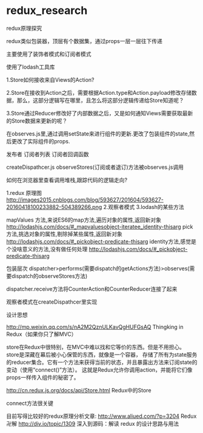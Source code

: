 # redux_research
redux原理探究


redux类似包装器，顶层有个数据集，通过props一层一层往下传递

主要使用了装饰者模式和订阅者模式

使用了lodash工具库


1.Store如何接收来自Views的Action?

2.Store在接收到Action之后，需要根据Action.type和Action.payload修改存储数据，那么，这部分逻辑写在哪里，且怎么将这部分逻辑传递给Store知道呢？

3.Store通过Reducer修改好了内部数据之后，又是如何通知Views需要获取最新的Store数据来更新的呢？

在observes.js里,通过调用setState来进行组件的更新.更改了包装组件的state,然后更改了实际组件的props.


发布者
订阅者列表
订阅者回调函数

createDispathcer.js  observeStores(订阅或者退订)方法被observes.js调用


如何在浏览器里查看调用堆栈,跟踪代码的逻辑走向?


1.redux 原理图  http://images2015.cnblogs.com/blog/593627/201604/593627-20160418100233882-504389266.png
2.观察者模式
3.lodash的某些方法

mapValues 方法,来说ES6的map方法,遍历对象的属性,返回新对象  http://lodashjs.com/docs/#_mapvaluesobject-iteratee_identity-thisarg
pick 方法,挑选对象的属性,剔除掉某些属性,返回新对象 http://lodashjs.com/docs/#_pickobject-predicate-thisarg
identity方法,感觉是个没啥意义的方法,没有做任何处理 http://lodashjs.com/docs/#_pickobject-predicate-thisarg


包装层次 dispatcher>performs(需要dispatch的getActions方法)>observes(需要dispatch的observeStores方法)

dispatcher.receive方法将CounterAction和CounterReducer连接了起来

观察者模式在createDispathcer里实现

设计思想


http://mp.weixin.qq.com/s/nA2M2QznULKavQgHUFGsAQ   Thingking in Redux（如果你只了解MVC）

store在Redux中很特别，在MVC中难以找和它等价的东西。但是不用担心。store是深藏在幕后被小心保管的东西，就像是一个容器，
存储了所有为state服务的reducer集合。它有一个方法来获得当前的状态，并且暴露出方法来订阅state的变动（使用“connect()”方法）。
这就是Redux允许你调用action，并能将它们像props一样传入组件的秘密了。


http://cn.redux.js.org/docs/api/Store.html  Redux中的Store

connect方法很关键

目前写得比较好的redux原理分析文章:
http://www.aliued.com/?p=3204 Redux 卍解
http://div.io/topic/1309 深入到源码：解读 redux 的设计思路与用法